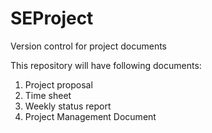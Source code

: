 SEProject
=========

Version control for project documents

This repository will have following documents:
1. Project proposal
2. Time sheet
3. Weekly status report
4. Project Management Document
